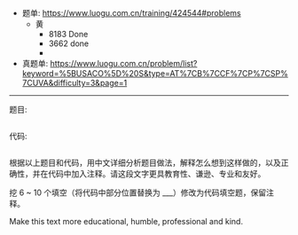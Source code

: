- 题单: https://www.luogu.com.cn/training/424544#problems
    - 黄
        - 8183 Done
        - 3662 done
        - 
- 真题单: https://www.luogu.com.cn/problem/list?keyword=%5BUSACO%5D%20S&type=AT%7CB%7CCF%7CP%7CSP%7CUVA&difficulty=3&page=1

---

题目:

```
```

代码:

```
```

根据以上题目和代码，用中文详细分析题目做法，解释怎么想到这样做的，以及正确性，并在代码中加入注释。请这段文字更具教育性、谦逊、专业和友好。

挖 6 ~ 10 个填空（将代码中部分位置替换为 ___）修改为代码填空题，保留注释。

Make this text more educational, humble, professional and kind.

